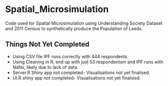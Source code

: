 # Spatial_Microsimulation
Code used for Spatial Microsimulation using Understanding Society Dataset and 2011 Census to synthetically produce the Population of Leeds.

## Things Not Yet Completed 
- Using CSV file IPF runs correctly with 444 respondents. 
- Using Cleaning in R, end up with just 53 respondentsm and IPF runs with NaNs, likely due to lack of data. 
- Server.R Shiny app not completed- Visualisations not yet finalised. 
- UI.R shiny app not completed- Visualisations not yet finalised. 
